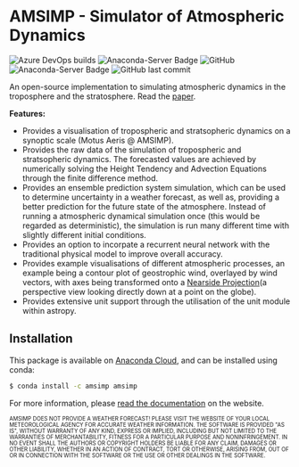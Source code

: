 # AMSIMP - Simulator of Atmospheric Dynamics

![Azure DevOps builds](https://dev.azure.com/16ccasey/AMSIMP/_apis/build/status/amsimp.amsimp?branchName=master)
![Anaconda-Server Badge](https://anaconda.org/amsimp/amsimp/badges/version.svg)
![GitHub](https://img.shields.io/github/license/amsimp/amsimp.svg?style=flat-square)
![Anaconda-Server Badge](https://anaconda.org/amsimp/amsimp/badges/downloads.svg)
![GitHub last commit](https://img.shields.io/github/last-commit/amsimp/amsimp.svg?style=flat-square)

An open-source implementation to simulating atmospheric dynamics in the troposphere and the stratosphere. Read the [paper](https://github.com/amsimp/papers/raw/master/scifest-online/project-book/main.pdf).

**Features:**

* Provides a visualisation of tropospheric and stratsopheric dynamics on a synoptic scale (Motus Aeris @ AMSIMP).
* Provides the raw data of the simulation of tropospheric and stratsopheric dynamics. The forecasted values are achieved by numerically solving the Height Tendency and Advection Equations through the finite difference method.
* Provides an ensemble prediction system simulation, which can be used to determine uncertainty in a weather forecast, as well as, providing a better prediction for the future state of the atmosphere. Instead of running a atmospheric dynamical simulation once (this would be regarded as deterministic), the simulation is run many different time with slightly different initial conditions.
* Provides an option to incorpate a recurrent neural network with the traditional physical model to improve overall accuracy.
* Provides example visualisations of different atmospheric processes, an example being a contour plot of geostrophic wind, overlayed by wind vectors, with axes being transformed onto a [Nearside Projection](https://scitools.org.uk/cartopy/docs/v0.15/crs/projections.html)(a perspective view looking directly down at a point on the globe).
* Provides extensive unit support through the utilisation of the unit module within astropy.

## Installation

This package is available on [Anaconda Cloud](https://anaconda.org/amsimp/amsimp), and can be installed using conda:

```bash
$ conda install -c amsimp amsimp  
```

For more information, please [read the documentation](https://docs.amsimp.com) on the website.

<sub><sup>AMSIMP DOES NOT PROVIDE A WEATHER FORECAST! PLEASE VISIT THE WEBSITE OF YOUR LOCAL METEOROLOGICAL AGENCY FOR ACCURATE WEATHER INFORMATION. THE SOFTWARE IS PROVIDED "AS IS", WITHOUT WARRANTY OF ANY KIND, EXPRESS OR IMPLIED, INCLUDING BUT NOT LIMITED TO THE WARRANTIES OF MERCHANTABILITY, FITNESS FOR A PARTICULAR PURPOSE AND NONINFRINGEMENT. IN NO EVENT SHALL THE AUTHORS OR COPYRIGHT HOLDERS BE LIABLE FOR ANY CLAIM, DAMAGES OR OTHER
LIABILITY, WHETHER IN AN ACTION OF CONTRACT, TORT OR OTHERWISE, ARISING FROM, OUT OF OR IN CONNECTION WITH THE SOFTWARE OR THE USE OR OTHER DEALINGS IN THE SOFTWARE.</sup></sub>

